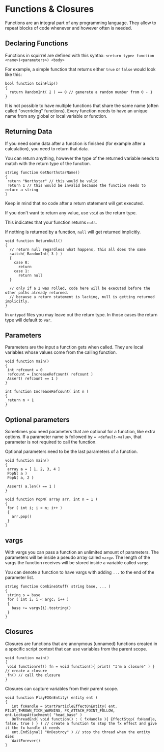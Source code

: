 # Functions & Closures

Functions are an integral part of any programming language. They allow
to repeat blocks of code whenever and however often is needed.

## Declaring Functions

Functions in squirrel are defined with this syntax:
`<return type> function <name>(<parameters>) <body>`

For example, a simple function that returns either `true` or `false`
would look like this:

``` 
bool function CoinFlip()
{
  return RandomInt( 2 ) == 0 // generate a random number from 0 - 1
}
```

It is not possible to have multiple functions that share the same name
(often called \"overriding\" functions). Every function needs to have an
unique name from any global or local variable or function.

## Returning Data

If you need some data after a function is finished (for example after a
calculation), you need to return that data.

You can return anything, however the type of the returned variable needs
to match with the return type of the function.

``` 
string function GetNorthstarName()
{
 return "Northstar" // this would be valid
 return 1 // this would be invalid because the function needs to return a string
}
```

Keep in mind that no code after a return statement will get executed.

If you don\'t want to return any value, use `void` as the return type.

This indicates that your function returns `null`.

If nothing is returned by a function, `null` will get returned
implicitly.

``` 
void function ReturnNull()
{
  // return null regardless what happens, this all does the same
  switch( RandomInt( 3 ) )
  {
    case 0:
      return
    case 1:
      return null
  }

  // only if a 2 was rolled, code here will be executed before the other paths already returned.
  // because a return statement is lacking, null is getting returned implicitly.
}
```

In `untyped` files you may leave out the return type. In those cases the
return type will default to `var`.

## Parameters

Parameters are the input a function gets when called. They are local
variables whose values come from the calling function.

``` 
void function main()
{
 int refcount = 0
 refcount = IncreaseRefcount( refcount )
 Assert( refcount == 1 )
}

int function IncreaseRefcount( int n )
{
 return n + 1
}
```

## Optional parameters

Sometimes you need parameters that are optional for a function, like
extra options. If a parameter name is followed by `= <default-value>`,
that parameter is not required to call the function.

Optional parameters need to be the last parameters of a function.

``` 
void function main()
{
 array a = [ 1, 2, 3, 4 ]
 PopN( a )
 PopN( a, 2 )

 Assert( a.len() == 1 )
}

void function PopN( array arr, int n = 1 )
{
 for ( int i; i < n; i++ )
 {
   arr.pop()
 }
}
```

## vargs

With vargs you can pass a function an unlimited amount of parameters.
The parameters will be inside a pseudo array called `vargv`. The length
of the vargs the function receives will be stored inside a variable
called `vargc`.

You can denote a function to have vargs with adding `...` to the end of
the parameter list.

``` 
string function CombineStuff( string base, ... )
{
 string s = base
 for ( int i; i < argc; i++ )
 {
   base += vargv[i].tostring()
 }
}
```

## Closures

Closures are functions that are anonymous (unnamed) functions created in
a specific script context that can use variables from the parent scope.

``` 
void function main()
{
 void functionref() fn = void function(){ print( "I'm a closure" ) } // create a closure
 fn() // call the closure
}
```

Closures can capture variables from their parent scope.

``` 
void function PlayFXOnEntity( entity ent )
{
   int fxHandle = StartParticleEffectOnEntity( ent, PILOT_THROWN_TICK_WARNING, FX_ATTACH_POINT_FOLLOW, ent.LookupAttachment( "head_base" )
   OnThreadEnd( void function() : ( fxHandle ){ EffectStop( fxHandle, false, true ) } ) // create a function to stop the fx effect and give it the fx handle it needs
   ent.EndSignal( "OnDestroy" ) // stop the thread when the entity dies
   WaitForever()
}
```
